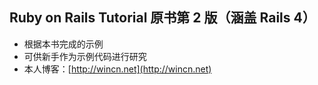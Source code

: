 Ruby on Rails Tutorial 原书第 2 版（涵盖 Rails 4）
----
- 根据本书完成的示例
- 可供新手作为示例代码进行研究
- 本人博客：[http://wincn.net](http://wincn.net)
